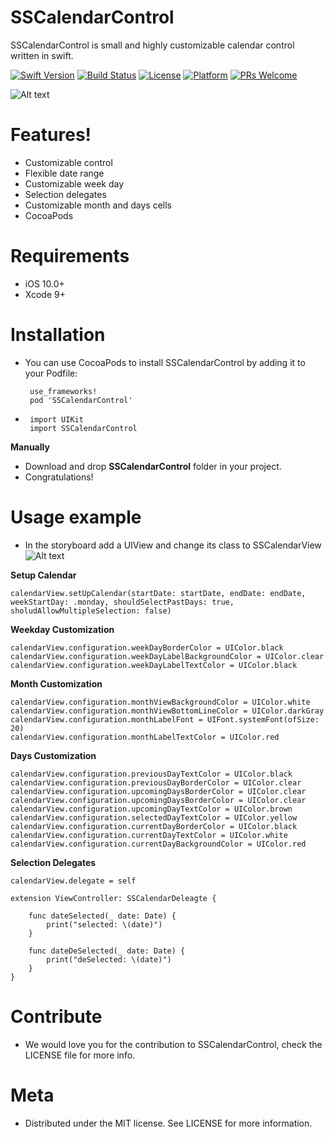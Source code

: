 # SSCalendarControl
SSCalendarControl is small and highly customizable calendar control written in swift.

[![Swift Version][swift-image]][swift-url]
[![Build Status][travis-image]][travis-url]
[![License][license-image]][license-url]
[![Platform][platform-image]][platform-url]
[![PRs Welcome][PR-image]][PR-url]

![Alt text](https://github.com/simformsolutions/SSCalendar/blob/develop/SSCalendar_Demo.gif)

# Features!
- Customizable control
- Flexible date range
- Customizable week day
- Selection delegates
- Customizable month and days cells
- CocoaPods

# Requirements
- iOS 10.0+
- Xcode 9+

# Installation
 
- You can use CocoaPods to install SSCalendarControl by adding it to your Podfile:

       use_frameworks!
       pod 'SSCalendarControl'

-  
       import UIKit
       import SSCalendarControl

**Manually**
-   Download and drop **SSCalendarControl** folder in your project.
-   Congratulations!

# Usage example

-   In the storyboard add a UIView and change its class to SSCalendarView
   ![Alt text](https://github.com/simformsolutions/SSCalendar/blob/develop/SSCalendar_Usage.png)

**Setup Calendar**

    calendarView.setUpCalendar(startDate: startDate, endDate: endDate, weekStartDay: .monday, shouldSelectPastDays: true, sholudAllowMultipleSelection: false)

**Weekday Customization**

    calendarView.configuration.weekDayBorderColor = UIColor.black
    calendarView.configuration.weekDayLabelBackgroundColor = UIColor.clear
    calendarView.configuration.weekDayLabelTextColor = UIColor.black

**Month Customization**

    calendarView.configuration.monthViewBackgroundColor = UIColor.white
    calendarView.configuration.monthViewBottomLineColor = UIColor.darkGray
    calendarView.configuration.monthLabelFont = UIFont.systemFont(ofSize: 20)
    calendarView.configuration.monthLabelTextColor = UIColor.red

**Days Customization**

    calendarView.configuration.previousDayTextColor = UIColor.black
    calendarView.configuration.previousDayBorderColor = UIColor.clear
    calendarView.configuration.upcomingDaysBorderColor = UIColor.clear
    calendarView.configuration.upcomingDaysBorderColor = UIColor.clear
    calendarView.configuration.upcomingDayTextColor = UIColor.brown
    calendarView.configuration.selectedDayTextColor = UIColor.yellow
    calendarView.configuration.currentDayBorderColor = UIColor.black
    calendarView.configuration.currentDayTextColor = UIColor.white
    calendarView.configuration.currentDayBackgroundColor = UIColor.red

**Selection Delegates**
    
    calendarView.delegate = self
    
    extension ViewController: SSCalendarDeleagte {
    
        func dateSelected(_ date: Date) {
            print("selected: \(date)")
        }
    
        func dateDeSelected(_ date: Date) {
            print("deSelected: \(date)")
        }
    }

#  Contribute
-   We would love you for the contribution to SSCalendarControl, check the LICENSE file for more info.

#  Meta
-    Distributed under the MIT license. See LICENSE for more information.

[swift-image]:https://img.shields.io/badge/swift-4.0-orange.svg
[swift-url]: https://swift.org/
[license-image]: https://img.shields.io/badge/License-MIT-blue.svg
[license-url]: LICENSE
[travis-image]: https://img.shields.io/travis/dbader/node-datadog-metrics/master.svg?style=flat-square
[travis-url]: https://travis-ci.org/dbader/node-datadog-metrics
[codebeat-image]: https://codebeat.co/assets/svg/badges/C-ffb83f-7198e9a1b7ad7f73977b0c9a5c7c3fffbfa25f262510e5681fd8f5a3188216b0.svg
[codebeat-url]: https://codebeat.co/projects/github-com-vsouza-awesomeios-com
[platform-image]:https://img.shields.io/cocoapods/p/LFAlertController.svg?style=flat
[platform-url]:http://cocoapods.org/pods/LFAlertController
[cocoa-image]:https://img.shields.io/cocoapods/v/EZSwiftExtensions.svg
[cocoa-url]:https://img.shields.io/cocoapods/v/LFAlertController.svg
[PR-image]:https://img.shields.io/badge/PRs-welcome-brightgreen.svg?style=flat-square
[PR-url]:http://makeapullrequest.com
